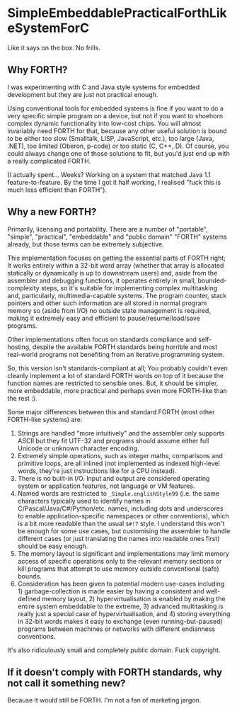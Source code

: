 # SimpleEmbeddablePracticalForthLikeSystemForC
Like it says on the box. No frills.

## Why FORTH?

I was experimenting with C and Java style systems for embedded development but they are just not practical enough.

Using conventional tools for embedded systems is fine if you want to do a very specific simple program on a device, but not if you want to shoehorn complex
dynamic functionality into low-cost chips. You will almost invariably need FORTH for that, because any other useful solution
is bound to be either too slow (Smalltalk, LISP, JavaScript, etc.), too large (Java, .NET), too limited (Oberon, p-code) or too static (C, C++,
D). Of course, you could always change one of those solutions to fit, but you'd just end up with a really complicated FORTH.

(I actually spent... Weeks? Working on a system that matched Java 1.1 feature-to-feature. By the time I got it half working, I realised "fuck this is much less efficient than FORTH").

## Why a new FORTH?

Primarily, licensing and portability. There are a number of "portable", "simple", "practical", "embeddable" and "public domain" 
"FORTH" systems already, but those terms can be extremely subjective.

This implementation focuses on getting the essential parts of FORTH right; It works entirely within a 32-bit word array (whether that
array is allocated statically or dynamically is up to downstream users) and, aside from the assembler and debugging functions, it operates
entirely in small, bounded-complexity steps, so it's suitable for implementing complex multitasking and, particularly, multimedia-capable systems. The program counter, stack pointers and other such information are all stored in normal program memory so (aside from I/O) no outside state management is required, making it extremely easy and efficient to pause/resume/load/save programs.

Other implementations often focus on standards compliance and self-hosting, despite the available FORTH standards being horrible and most real-world programs not benefiting from an iterative programming system.

So, this version isn't standards-compliant at all; You probably couldn't even cleanly implement a lot of standard FORTH words on top of it because the function names are restricted to sensible ones. But, it should be simpler, more embeddable, more practical and perhaps even more FORTH-like than the rest :).

Some major differences between this and standard FORTH (most other FORTH-like systems) are:

1. Strings are handled "more intuitively" and the assembler only supports ASCII but they fit UTF-32 and programs should assume either full Unicode or unknown character encoding.
2. Extremely simple operations, such as integer maths, comparisons and primitive loops, are all inlined (not implemented as indexed high-level words, they're just instructions like for a CPU instead).
3. There is no built-in I/O. Input and output are considered operating system or application features, not language or VM features.
4. Named words are restricted to `_Simple.englishStyle99` (i.e. the same characters typically used to identify names in C/Pascal/Java/C#/Python/etc. names, including dots and underscores to enable application-specific namespaces or other conventions), which is a bit more readable than the usual `$#!7` style. I understand this won't be enough for some use cases, but customising the assembler to handle different cases (or just translating the names into readable ones first) should be easy enough.
5. The memory layout is significant and implementations may limit memory access of specific operations only to the relevant memory sections or kill programs that attempt to use memory outside conventional (safe) bounds.
6. Consideration has been given to potential modern use-cases including 1) garbage-collection is made easier by having a consistent and well-defined memory layout, 2) hypervirtualisation is enabled by making the entire system embeddable to the extreme, 3) advanced multitasking is really just a special case of hypervirtualisation, and 4) storing everything in 32-bit words makes it easy to exchange (even running-but-paused) programs between machines or networks with different endianness conventions.

It's also ridiculously small and completely public domain. Fuck copyright.

## If it doesn't comply with FORTH standards, why not call it something new?

Because it would still be FORTH. I'm not a fan of marketing jargon.
